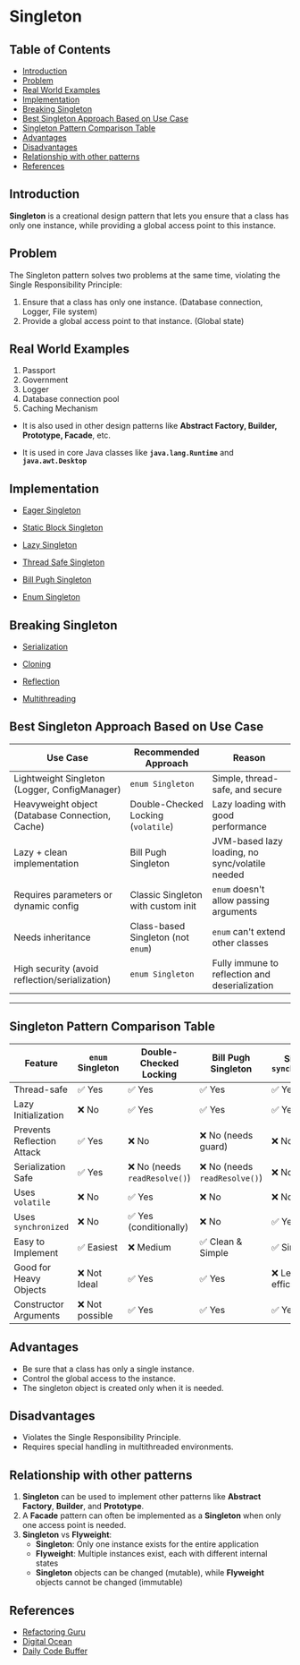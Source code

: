 # Singleton

## Table of Contents

- [Introduction](#introduction)
- [Problem](#problem)
- [Real World Examples](#real-world-examples)
- [Implementation](#implementation)
- [Breaking Singleton](#breaking-singleton)
- [Best Singleton Approach Based on Use Case](#best-singleton-approach-based-on-use-case)
- [Singleton Pattern Comparison Table](#singleton-pattern-comparison-table)
- [Advantages](#advantages)
- [Disadvantages](#disadvantages)
- [Relationship with other patterns](#relationship-with-other-patterns)
- [References](#references)

## Introduction

**Singleton** is a creational design pattern that lets you ensure that a class has only one instance, while providing a global access point to this instance.

## Problem

The Singleton pattern solves two problems at the same time, violating the Single Responsibility Principle:

1. Ensure that a class has only one instance. (Database connection, Logger, File system)
2. Provide a global access point to that instance. (Global state)

## Real World Examples

1. Passport
2. Government
3. Logger
4. Database connection pool
5. Caching Mechanism

- It is also used in other design patterns like
**Abstract Factory, Builder, Prototype, Facade**, etc.

- It is used in core Java classes like **`java.lang.Runtime`** and **`java.awt.Desktop`**

## Implementation

- [Eager Singleton](src/EagerSingleton.java)

- [Static Block Singleton](src/StaticBlockSingleton.java)

- [Lazy Singleton](src/LazySingleton.java)

- [Thread Safe Singleton](src/MultiThreadSingleton.java)

- [Bill Pugh Singleton](src/BillPughSingleton.java)

- [Enum Singleton](src/EnumSingleton.java)

## Breaking Singleton

- [Serialization](violation/Serialization.java)

- [Cloning](violation/Cloning.java)

- [Reflection](violation/Reflection.java)

- [Multithreading](violation/MultiThread.java)

## Best Singleton Approach Based on Use Case

| **Use Case**                                    | **Recommended Approach**            | **Reason**                                      |
| ----------------------------------------------- | ----------------------------------- | ----------------------------------------------- |
| Lightweight Singleton (Logger, ConfigManager)   | `enum Singleton`                    | Simple, thread-safe, and secure                 |
| Heavyweight object (Database Connection, Cache) | Double-Checked Locking (`volatile`) | Lazy loading with good performance              |
| Lazy + clean implementation                     | Bill Pugh Singleton                 | JVM-based lazy loading, no sync/volatile needed |
| Requires parameters or dynamic config           | Classic Singleton with custom init  | `enum` doesn't allow passing arguments          |
| Needs inheritance                               | Class-based Singleton (not `enum`)  | `enum` can't extend other classes               |
| High security (avoid reflection/serialization)  | `enum Singleton`                    | Fully immune to reflection and deserialization  |

---

## Singleton Pattern Comparison Table

| Feature                    | `enum` Singleton | Double-Checked Locking        | Bill Pugh Singleton           | Simple `synchronized` |
| -------------------------- | ---------------- | ----------------------------- | ----------------------------- | --------------------- |
| Thread-safe                | ✅ Yes           | ✅ Yes                        | ✅ Yes                        | ✅ Yes                |
| Lazy Initialization        | ❌ No            | ✅ Yes                        | ✅ Yes                        | ✅ Yes                |
| Prevents Reflection Attack | ✅ Yes           | ❌ No                         | ❌ No (needs guard)           | ❌ No                 |
| Serialization Safe         | ✅ Yes           | ❌ No (needs `readResolve()`) | ❌ No (needs `readResolve()`) | ❌ No                 |
| Uses `volatile`            | ❌ No            | ✅ Yes                        | ❌ No                         | ❌ No                 |
| Uses `synchronized`        | ❌ No            | ✅ Yes (conditionally)        | ❌ No                         | ✅ Yes                |
| Easy to Implement          | ✅ Easiest       | ❌ Medium                     | ✅ Clean & Simple             | ✅ Simple             |
| Good for Heavy Objects     | ❌ Not Ideal     | ✅ Yes                        | ✅ Yes                        | ❌ Less efficient     |
| Constructor Arguments      | ❌ Not possible  | ✅ Yes                        | ✅ Yes                        | ✅ Yes                |

## Advantages

- Be sure that a class has only a single instance.
- Control the global access to the instance.
- The singleton object is created only when it is needed.

## Disadvantages

- Violates the Single Responsibility Principle.
- Requires special handling in multithreaded environments.

## Relationship with other patterns

1. **Singleton** can be used to implement other patterns like **Abstract Factory**, **Builder**, and **Prototype**.
2. A **Facade** pattern can often be implemented as a **Singleton** when only one access point is needed.
3. **Singleton** vs **Flyweight**:
   - **Singleton**: Only one instance exists for the entire application
   - **Flyweight**: Multiple instances exist, each with different internal states
   - **Singleton** objects can be changed (mutable), while **Flyweight** objects cannot be changed (immutable)

## References

- [Refactoring Guru](https://refactoring.guru/design-patterns/singleton)
- [Digital Ocean](https://www.digitalocean.com/community/tutorials/java-singleton-design-pattern-best-practices-examples)
- [Daily Code Buffer](https://youtu.be/ASI0TfcY_7U?si=UEDTjKJdGbjb2HKE)
